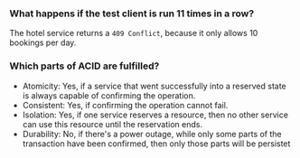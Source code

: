 ### What happens if the test client is run 11 times in a row?

The hotel service returns a `409 Conflict`, because it only allows 10 bookings per day.

### Which parts of ACID are fulfilled?

- Atomicity: Yes, if a service that went successfully into a reserved state is always capable of confirming the operation.
- Consistent: Yes, if confirming the operation cannot fail.
- Isolation: Yes, if one service reserves a resource, then no other service can use this resource until the reservation ends.
- Durability: No, if there's a power outage, while only some parts of the transaction have been confirmed, then only those parts will be persistet
